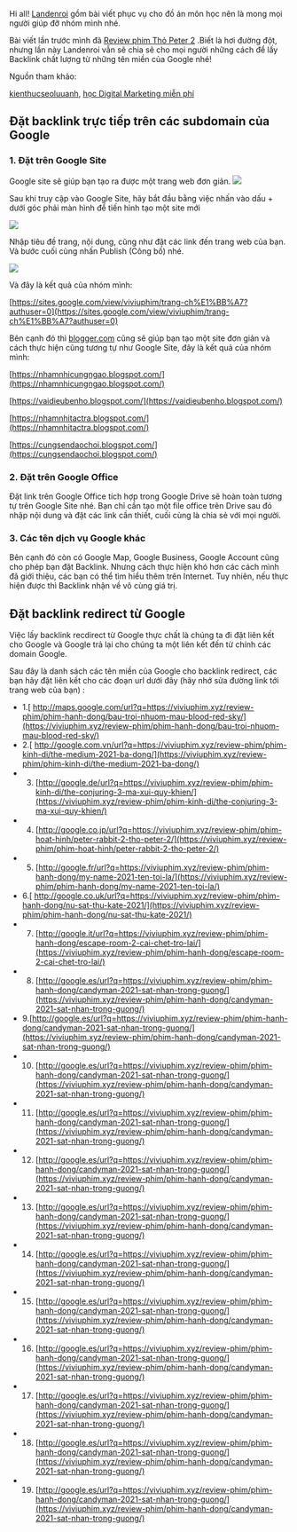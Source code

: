 Hi all!
[Landenroi](https://phuonglanne.wordpress.com/2021/11/19/welcome-to-my-blog/amp/) gồm bài viết phục vụ cho đồ án môn học nên là mong mọi người giúp đỡ nhóm mình nhé.

Bài viết lần trước mình đã [Review phim Thỏ Peter 2](https://phuonglanne.wordpress.com/2021/11/19/welcome-to-my-blog/amp/?fbclid=IwAR2Iw4Wkrn2tSSoIu2V6h6J1HIY3uYT7k9aocI9XDPY5naDVLOjeL4j0mRw) .Biết là hơi đường đột, nhưng lần này Landenroi vẫn sẽ chia sẽ cho mọi người những cách để lấy Backlink chất lượng từ những tên miền của Google nhé!

Nguồn tham khảo:

[kienthucseoluuanh](https://seo.luuanh.com/chia-se-cach-lay-backlink-dofollow-tu-domain-google/), [học Digital Marketing miễn phí](https://www.youtube.com/watch?v=JbMK46R930I)

## Đặt backlink trực tiếp trên các subdomain của Google
### 1.  Đặt trên Google Site
Google site sẽ giúp bạn tạo ra được một trang web đơn giản.
![](https://images.viblo.asia/a0a94017-ddd1-452c-99b0-e47005d58b55.png)


Sau khi truy cập vào Google Site, hãy bắt đầu bằng việc nhấn vào dấu + dưới góc phải màn hình để tiến hình tạo một site mới

![](https://images.viblo.asia/f9eca048-b2ed-4055-be6e-99f99f254632.png)

Nhập tiêu đề trang, nội dung, cũng như đặt các link đến trang web của bạn. Và bước cuối cùng nhấn Publish (Công bố) nhé.

![](https://images.viblo.asia/5301dd37-1eb4-4504-af21-a2d590491cab.png)

Và đây là kết quả của nhóm mình:

[https://sites.google.com/view/viviuphim/trang-ch%E1%BB%A7?authuser=0](https://sites.google.com/view/viviuphim/trang-ch%E1%BB%A7?authuser=0)

Bên cạnh đó thì [blogger.com](https://www.blogger.com/about/) cũng sẽ giúp bạn tạo một site đơn giản và cách thực hiện cũng tương tự như Google Site, đây là kết quả của nhóm mình:

[https://nhamnhicungngao.blogspot.com/](https://nhamnhicungngao.blogspot.com/)

[https://vaidieubenho.blogspot.com/](https://vaidieubenho.blogspot.com/)

[https://nhamnhitactra.blogspot.com/](https://nhamnhitactra.blogspot.com/)

[https://cungsendaochoi.blogspot.com/](https://cungsendaochoi.blogspot.com/)

### 2. Đặt trên Google Office

Đặt link trên Google Office tích hợp trong Google Drive sẽ hoàn toàn tương tự trên Google Site nhé. Bạn chỉ cần tạo một file office trên Drive sau đó nhập nội dung và đặt các link cần thiết, cuối cùng là chia sẻ với mọi người.

### 3. Các tên dịch vụ Google khác

Bên cạnh đó còn có Google Map, Google Business, Google Account cũng cho phép bạn đặt Backlink. Nhưng cách thực hiện khó hơn các cách mình đã giới thiệu, các bạn có thể tìm hiểu thêm trên Internet. Tuy nhiên, nếu thực hiện được thì Backlink nhận về vô cùng giá trị.

## Đặt backlink redirect từ Google
Việc lấy backlink recdirect từ Google thực chất là chúng ta đi đặt liên kết cho Google và Google trả lại cho chúng ta một liên kết đến từ chính các domain Google.

Sau đây là danh sách các tên miền của Google cho backlink redirect, các bạn hãy đặt liên kết cho các đoạn url dưới đây (hãy nhớ sửa đường link tới trang web của bạn) :

- 1.[ http://maps.google.com/url?q=https://viviuphim.xyz/review-phim/phim-hanh-dong/bau-troi-nhuom-mau-blood-red-sky/](https://viviuphim.xyz/review-phim/phim-hanh-dong/bau-troi-nhuom-mau-blood-red-sky/)
- 2.[ http://google.com.vn/url?q=https://viviuphim.xyz/review-phim/phim-kinh-di/the-medium-2021-ba-dong/](https://viviuphim.xyz/review-phim/phim-kinh-di/the-medium-2021-ba-dong/)
- 3. [http://google.de/url?q=https://viviuphim.xyz/review-phim/phim-kinh-di/the-conjuring-3-ma-xui-quy-khien/](https://viviuphim.xyz/review-phim/phim-kinh-di/the-conjuring-3-ma-xui-quy-khien/)
- 4. [http://google.co.jp/url?q=https://viviuphim.xyz/review-phim/phim-hoat-hinh/peter-rabbit-2-tho-peter-2/](https://viviuphim.xyz/review-phim/phim-hoat-hinh/peter-rabbit-2-tho-peter-2/)
- 5. [http://google.fr/url?q=https://viviuphim.xyz/review-phim/phim-hanh-dong/my-name-2021-ten-toi-la/](https://viviuphim.xyz/review-phim/phim-hanh-dong/my-name-2021-ten-toi-la/)
- 6.[ http://google.co.uk/url?q=https://viviuphim.xyz/review-phim/phim-hanh-dong/nu-sat-thu-kate-2021/](https://viviuphim.xyz/review-phim/phim-hanh-dong/nu-sat-thu-kate-2021/)
- 7. [http://google.it/url?q=https://viviuphim.xyz/review-phim/phim-hanh-dong/escape-room-2-cai-chet-tro-lai/](https://viviuphim.xyz/review-phim/phim-hanh-dong/escape-room-2-cai-chet-tro-lai/)
- 8. [http://google.es/url?q=https://viviuphim.xyz/review-phim/phim-hanh-dong/candyman-2021-sat-nhan-trong-guong/](https://viviuphim.xyz/review-phim/phim-hanh-dong/candyman-2021-sat-nhan-trong-guong/)
- 9.[http://google.es/url?q=https://viviuphim.xyz/review-phim/phim-hanh-dong/candyman-2021-sat-nhan-trong-guong/](https://viviuphim.xyz/review-phim/phim-hanh-dong/candyman-2021-sat-nhan-trong-guong/)
- 10. [http://google.es/url?q=https://viviuphim.xyz/review-phim/phim-hanh-dong/candyman-2021-sat-nhan-trong-guong/](https://viviuphim.xyz/review-phim/phim-hanh-dong/candyman-2021-sat-nhan-trong-guong/)
- 11. [http://google.es/url?q=https://viviuphim.xyz/review-phim/phim-hanh-dong/candyman-2021-sat-nhan-trong-guong/](https://viviuphim.xyz/review-phim/phim-hanh-dong/candyman-2021-sat-nhan-trong-guong/)
- 12. [http://google.es/url?q=https://viviuphim.xyz/review-phim/phim-hanh-dong/candyman-2021-sat-nhan-trong-guong/](https://viviuphim.xyz/review-phim/phim-hanh-dong/candyman-2021-sat-nhan-trong-guong/)
- 13. [http://google.es/url?q=https://viviuphim.xyz/review-phim/phim-hanh-dong/candyman-2021-sat-nhan-trong-guong/](https://viviuphim.xyz/review-phim/phim-hanh-dong/candyman-2021-sat-nhan-trong-guong/)
- 14. [http://google.es/url?q=https://viviuphim.xyz/review-phim/phim-hanh-dong/candyman-2021-sat-nhan-trong-guong/](https://viviuphim.xyz/review-phim/phim-hanh-dong/candyman-2021-sat-nhan-trong-guong/)
- 15. [http://google.es/url?q=https://viviuphim.xyz/review-phim/phim-hanh-dong/candyman-2021-sat-nhan-trong-guong/](https://viviuphim.xyz/review-phim/phim-hanh-dong/candyman-2021-sat-nhan-trong-guong/)
- 16. [http://google.es/url?q=https://viviuphim.xyz/review-phim/phim-hanh-dong/candyman-2021-sat-nhan-trong-guong/](https://viviuphim.xyz/review-phim/phim-hanh-dong/candyman-2021-sat-nhan-trong-guong/)
- 17. [http://google.es/url?q=https://viviuphim.xyz/review-phim/phim-hanh-dong/candyman-2021-sat-nhan-trong-guong/](https://viviuphim.xyz/review-phim/phim-hanh-dong/candyman-2021-sat-nhan-trong-guong/)
- 18. [http://google.es/url?q=https://viviuphim.xyz/review-phim/phim-hanh-dong/candyman-2021-sat-nhan-trong-guong/](https://viviuphim.xyz/review-phim/phim-hanh-dong/candyman-2021-sat-nhan-trong-guong/)
- 19. [http://google.es/url?q=https://viviuphim.xyz/review-phim/phim-hanh-dong/candyman-2021-sat-nhan-trong-guong/](https://viviuphim.xyz/review-phim/phim-hanh-dong/candyman-2021-sat-nhan-trong-guong/)
